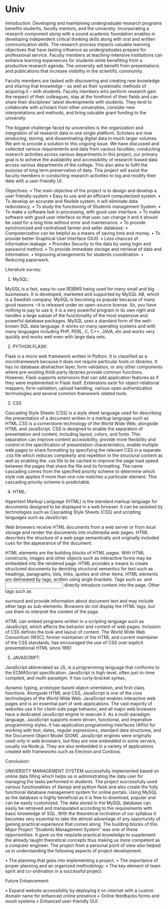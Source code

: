 # Univ
Introduction:
Developing and maintaining undergraduate research programs benefits students, faculty mentors, and the university. Incorporating a research component along with a sound academic foundation enables in developing independent critical thinking skills along with oral and written communication skills. The research process impacts valuable learning objectives that have lasting influence as undergraduates prepare for professional service. Faculty members at teaching-intensive institutions can enhance learning experiences for students while benefiting from a productive research agenda. The university will benefit from presentations and publications that increase visibility in the scientific community.

Faculty members are tasked with discovering and creating new knowledge and sharing that knowledge – as well as their systematic methods of acquiring it – with students. Faculty members who perform research gain the respect of their colleagues, stay at the forefront of their fields and can share their disciplines’ latest developments with students. They tend to collaborate with scholars from other universities, consider new interpretations and methods, and bring valuable grant funding to the university.

The biggest challenge faced by universities is the organization and integration of all research data in one single platform. Scholars are now producing, storing, and disseminating digital data in much larger volumes. We aim to provide a solution to this ongoing issue. We have discussed and collected various requirements and data from various faculties, conducting research activities across various departments.In this project, our primary goal is to achieve the availability and accessibility of research-based data across various departments of the college. This also aims to fulfil the purpose of long term preservation of data. This project will assist the faculty members in conducting research activities to log and modify their data with a user-friendly UI.

Objectives:
•	The main objective of the project is to design and develop a user friendly-system
•	Easy to use and an efficient computerized system.
•	To develop an accurate and flexible system, it will eliminate data redundancy.
•	To study the functioning of Students management System.
•	To make a software fast in processing, with good user interface.
•	To make software with good user interface so that user can change it and it should be used for a long time without error and maintenance.
•	To provide synchronized and centralized farmer and seller database.
•	Computerization can be helpful as a means of saving time and money.
•	To provide better Graphical User Interface (GUI).
•	Less chances of information leakage.
•	Provides Security to the data by using login and password method.
•	To provide immediate storage and retrieval of data and information.
•	Improving arrangements for students coordination.
•	Reducing paperwork.

Literature survey:
1. MySQL:

MySQL is a fast, easy-to-use RDBMS being used for many small and big businesses. It is developed, marketed and supported by MySQL AB, which is a Swedish company.
MySQL is becoming so popular because of many good reasons −It is released under an open-source license. So, you have nothing to pay to use it, it is a very powerful program in its own right and handles a large subset of the functionality of the most expensive and powerful database packages. MySQL uses a standard form of the well-known SQL data language. It works on many operating systems and with many languages including PHP, PERL, C, C++, JAVA, etc and works very quickly and works well even with large data sets.

2. PYTHON  FLASK:

Flask is a micro web framework written in Python. It is classified as a microframework because it does not require particular tools or libraries. It has no database abstraction layer, form validation, or any other components where pre-existing third-party libraries provide common functions. However, Flask supports extensions that can add application features as if they were implemented in Flask itself. Extensions exist for object-relational mappers, form validation, upload handling, various open authentication technologies and several common framework related tools.

3. CSS

Cascading Style Sheets (CSS) is a style sheet language used for describing the presentation of a document written in a markup language such as HTML.CSS is a cornerstone technology of the World Wide Web, alongside HTML and JavaScript.
CSS is designed to enable the separation of presentation and content, including layout, colors, and fonts. This separation can improve content accessibility, provide more flexibility and control in the specification of presentation characteristics, enable multiple web pages to share formatting by specifying the relevant CSS in a separate .css file which reduces complexity and repetition in the structural content as well as enabling the
.css file to be cached to improve the page load speed between the pages that share the file and its formatting.
The name cascading comes from the specified priority scheme to determine which style rule applies if more than one rule matches a particular element. This cascading priority scheme is predictable.

4. HTML:

Hypertext Markup Language (HTML) is the standard markup language for documents designed to be displayed in a web browser. It can be assisted by technologies such as Cascading Style Sheets (CSS) and scripting languages such as JavaScript.

Web browsers receive HTML documents from a web server or from local storage and render the documents into multimedia web pages. HTML describes the structure of a web page semantically and originally included cues for the appearance of the document.

HTML elements are the building blocks of HTML pages. With HTML constructs, images and other objects such as interactive forms may be embedded into the rendered page. HTML provides a means to create structured documents by denoting structural semantics for text such as headings, paragraphs, lists, links, quotes and other items. HTML elements are delineated by tags, written using angle brackets. Tags such as
<img/> and <input/> directly introduce content into the page. Other tags such as <p> surround and provide information about document text and may include other tags as sub-elements. Browsers do not display the HTML tags, but use them to interpret the content of the page.

HTML can embed programs written in a scripting language such as JavaScript, which affects the behavior and content of web pages. Inclusion of CSS defines the look and layout of content. The World Wide Web Consortium (W3C), former maintainer of the HTML and current maintainer of the CSS standards, has encouraged the use of CSS over explicit presentational HTML since 1997.

5. JAVASCRIPT:
   
JavaScript abbreviated as JS, is a programming language that conforms to the ECMAScript specification. JavaScript is high-level, often just-in-time compiled, and multi-paradigm. It has curly-bracket syntax,
 
dynamic typing, prototype-based object-orientation, and first-class functions.
Alongside HTML and CSS, JavaScript is one of the core technologies of the World Wide Web. JavaScript enables interactive web pages and is an essential part of web applications. The vast majority of websites use it for client-side page behavior, and all major web browsers have a dedicated JavaScript engine to execute it.
As a multi-paradigm language, JavaScript supports event-driven, functional, and imperative programming styles. It has application programming interfaces (APIs) for working with text, dates, regular expressions, standard data structures, and the Document Object Model (DOM).
JavaScript engines were originally used only in web browsers, but they are now embedded in some servers, usually via Node.js. They are also embedded in a variety of applications created with frameworks such as Electron and Cordova.

Conclusion: 

UNIVERSITY MANAGEMENT SYSTEM successfully implemented based on online data filling which helps us in administrating the data user for managing the tasks performed in students. The project successfully used various functionalities of Xampp and python flask and also create the fully functional database management system for online portals.
Using MySQL as the database is highly beneficial as it is free to download, popular and can be easily customized. The data stored in the MySQL database can easily be retrieved and manipulated according to the requirements with basic knowledge of SQL.
With the theoretical inclination of our syllabus it becomes very essential to take the atmost advantage of any opportunity of gaining practical experience that comes along. The building blocks of this Major Project “Students Management System” was one of these opportunities.
It gave us the requisite practical knowledge to supplement the already taught theoretical concepts thus making us more competent as a computer engineer. The project from a personal point of view also helped us in understanding the following aspects of project development:

•	The planning that goes into implementing a project.
•	The importance of proper planning and an organized methodology.
•	The key element of team spirit and co-ordination in a successful project.

Future Enhancement:

•	Expand website accessibility by deploying it on internet with a custom domain name for enhanced online
 presence
•	Online feedbacks forms and result systems
•	Enhanced user-friendly GUI.


